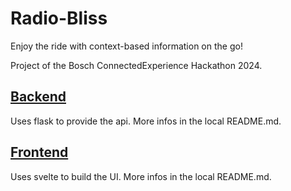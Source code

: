 # Radio-Bliss

Enjoy the ride with context-based information on the go!

Project of the Bosch ConnectedExperience Hackathon 2024.


## [Backend](src)

Uses flask to provide the api. More infos in the local README.md.


## [Frontend](frontend)

Uses svelte to build the UI. More infos in the local README.md.
